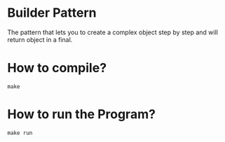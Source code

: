 # Builder Pattern
The pattern that lets you to create a complex object step by step and will return object in a final.

# How to compile?

```shell
make
```

# How to run the Program?

```shell
make run
```